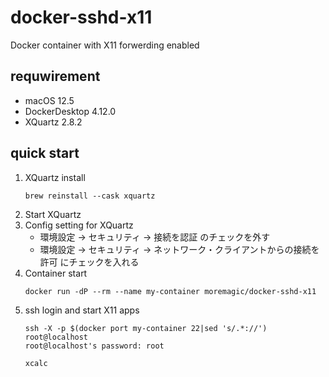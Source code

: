 # docker-sshd-x11
Docker container with X11 forwerding enabled

## requwirement

- macOS 12.5
- DockerDesktop 4.12.0
- XQuartz 2.8.2

## quick start

1. XQuartz install
   ```
   brew reinstall --cask xquartz
   ```
2. Start XQuartz
3. Config setting for XQuartz
   - 環境設定 -> セキュリティ -> 接続を認証 のチェックを外す
   - 環境設定 -> セキュリティ -> ネットワーク・クライアントからの接続を許可 にチェックを入れる
4. Container start
   ```
   docker run -dP --rm --name my-container moremagic/docker-sshd-x11
   ```
5. ssh login and start X11 apps
   ```
   ssh -X -p $(docker port my-container 22|sed 's/.*://') root@localhost
   root@localhost's password: root

   xcalc
   ```


